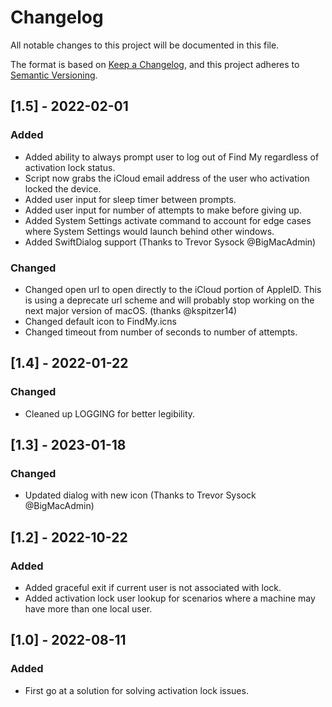 # Changelog
All notable changes to this project will be documented in this file.

The format is based on [Keep a Changelog](https://keepachangelog.com/en/1.0.0/),
and this project adheres to [Semantic Versioning](https://semver.org/spec/v2.0.0.html).

## [1.5] - 2022-02-01
### Added
- Added ability to always prompt user to log out of Find My regardless of activation lock status.
- Script now grabs the iCloud email address of the user who activation locked the device.
- Added user input for sleep timer between prompts.
- Added user input for number of attempts to make before giving up.
- Added System Settings activate command to account for edge cases where System Settings would launch behind other windows.
- Added SwiftDialog support (Thanks to Trevor Sysock @BigMacAdmin)
### Changed
- Changed open url to open directly to the iCloud portion of AppleID. This is using a deprecate url scheme and will probably stop working on the next major version of macOS. (thanks @kspitzer14)
- Changed default icon to FindMy.icns
- Changed timeout from number of seconds to number of attempts.

## [1.4] - 2022-01-22
### Changed
- Cleaned up LOGGING for better legibility.

## [1.3] - 2023-01-18
### Changed
- Updated dialog with new icon (Thanks to Trevor Sysock @BigMacAdmin)

## [1.2] - 2022-10-22
### Added
- Added graceful exit if current user is not associated with lock.
- Added activation lock user lookup for scenarios where a machine may have more than one local user.

## [1.0] - 2022-08-11
### Added
- First go at a solution for solving activation lock issues.
